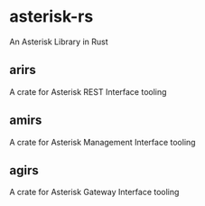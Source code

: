 # asterisk-rs

An Asterisk Library in Rust

## arirs

A crate for Asterisk REST Interface tooling

## amirs

A crate for Asterisk Management Interface tooling

## agirs

A crate for Asterisk Gateway Interface tooling
